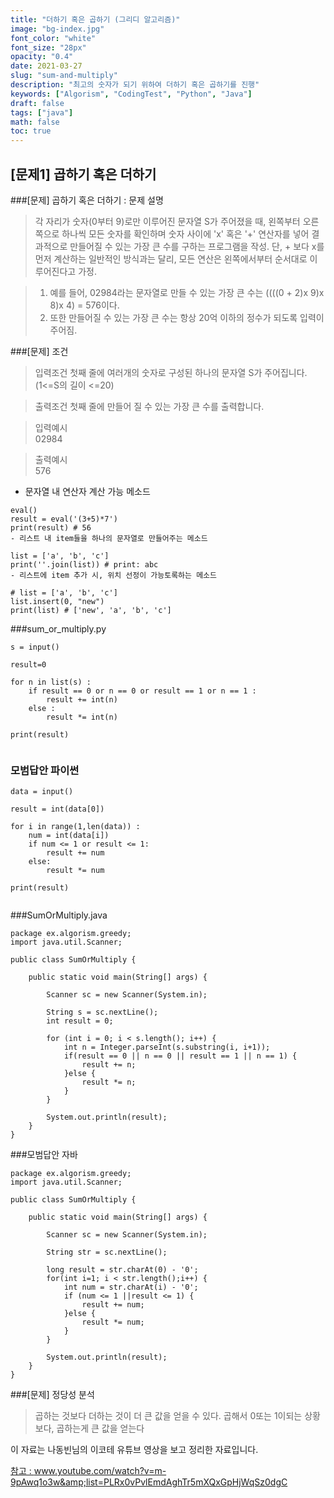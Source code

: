 ```yaml
---
title: "더하기 혹은 곱하기 (그리디 알고리즘)"
image: "bg-index.jpg"
font_color: "white"
font_size: "28px"
opacity: "0.4"
date: 2021-03-27
slug: "sum-and-multiply"
description: "최고의 숫자가 되기 위하여 더하기 혹은 곱하기를 진행"
keywords: ["Algorism", "CodingTest", "Python", "Java"]
draft: false
tags: ["java"]
math: false
toc: true
---
```


## [문제1] 곱하기 혹은 더하기

###[문제] 곱하기 혹은 더하기 : 문제 설명
> 각 자리가 숫자(0부터 9)로만 이루어진 문자열 S가 주어졌을 때, 왼쪽부터 오른쪽으로
하나씩 모든 숫자를 확인하며 숫자 사이에 'x' 혹은 '+' 연산자를 넣어 결과적으로 만들어질 수 있는
가장 큰 수를 구하는 프로그램을 작성. 단, + 보다 x를 먼저 계산하는 일반적인 방식과는 달리,
모든 연산은 왼쪽에서부터 순서대로 이루어진다고 가정.

>	1. 예를 들어, 02984라는 문자열로 만들 수 있는 가장 큰 수는 ((((0 + 2)x 9)x 8)x 4) = 576이다.
>	2. 또한 만들어질 수 있는 가장 큰 수는 항상 20억 이하의 정수가 되도록 입력이 주어짐.



###[문제] 조건 

> 입력조건
>	첫째 줄에 여러개의 숫자로 구성된 하나의 문자열 S가 주어집니다.(1<=S의 길이 <=20)


> 출력조건
>	첫째 줄에 만들어 질 수 있는 가장 큰 수를 출력합니다.

> 입력예시<br>
>	02984 

> 출력예시<br> 
>	576


- 문자열 내 연산자 계산 가능 메소드
```
eval()
result = eval('(3+5)*7')
print(result) # 56
- 리스트 내 item들을 하나의 문자열로 만들어주는 메소드 

list = ['a', 'b', 'c'] 
print(''.join(list)) # print: abc
- 리스트에 item 추가 시, 위치 선정이 가능토록하는 메소드

# list = ['a', 'b', 'c'] 
list.insert(0, "new")
print(list) # ['new', 'a', 'b', 'c'] 

```



###sum_or_multiply.py
```
s = input()

result=0

for n in list(s) :
    if result == 0 or n == 0 or result == 1 or n == 1 :    
        result += int(n)
    else :
        result *= int(n)

print(result)
   
```

### 모범답안 파이썬
```
data = input()

result = int(data[0])

for i in range(1,len(data)) :
    num = int(data[i])
    if num <= 1 or result <= 1:
    	result += num
    else:
    	result *= num
    	 
print(result)
   
```


###SumOrMultiply.java
```
package ex.algorism.greedy;
import java.util.Scanner;

public class SumOrMultiply {
	
	public static void main(String[] args) {
		
		Scanner sc = new Scanner(System.in);
		
		String s = sc.nextLine();
		int result = 0;
		
		for (int i = 0; i < s.length(); i++) {
			int n = Integer.parseInt(s.substring(i, i+1));
			if(result == 0 || n == 0 || result == 1 || n == 1) {
				result += n;
			}else {
				result *= n;
			}
		}

		System.out.println(result);
	}
}
```

###모범답안 자바
```
package ex.algorism.greedy;
import java.util.Scanner;

public class SumOrMultiply {
	
	public static void main(String[] args) {
		
		Scanner sc = new Scanner(System.in);
		
		String str = sc.nextLine();
		
		long result = str.charAt(0) - '0';
		for(int i=1; i < str.length();i++) {
			int num = str.charAt(i) - '0';
			if (num <= 1 ||result <= 1) {
				result += num;
			}else {
				result *= num;
			}
		}
		
		System.out.println(result);
	}
}

```

###[문제] 정당성 분석
> 곱하는 것보다 더하는 것이 더 큰 값을 얻을 수 있다.
> 곱해서 0또는 1이되는 상황보다, 곱하는게 큰 값을 얻는다

 


이 자료는 나동빈님의 이코테 유튜브 영상을 보고 정리한 자료입니다.
<br>

<a href="https://www.youtube.com/watch?v=m-9pAwq1o3w&amp;list=PLRx0vPvlEmdAghTr5mXQxGpHjWqSz0dgC">참고 : www.youtube.com/watch?v=m-9pAwq1o3w&amp;list=PLRx0vPvlEmdAghTr5mXQxGpHjWqSz0dgC</a>




